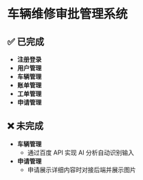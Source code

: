 # 车辆维修审批管理系统

## ✅ 已完成

- **注册登录**
- **用户管理**
- **车辆管理**
- **账单管理**
- **工单管理**
- **申请管理**

## ❌ 未完成

- **车辆管理**
  - 通过百度 API 实现 AI 分析自动识别输入
- **申请管理**
  - 申请展示详细内容时对接后端并展示图片
